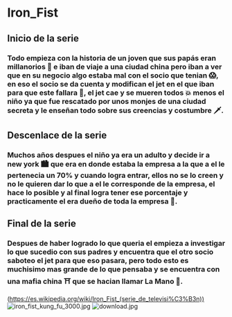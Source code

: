 # Iron_Fist
## Inicio de la serie
### Todo empieza con la historia de un joven que sus papás eran millanorios 🤑 e iban de viaje a una ciudad china pero iban a ver que en su negocio algo estaba mal con el socio que tenian 😱, en eso el socio se da cuenta y modifican el jet en el que iban para que este fallara 🛬, el jet cae y se mueren todos 💥 menos el niño ya que fue rescatado por unos monjes de una ciudad secreta y le enseñan todo sobre sus creencias y costumbre 🗡️. 
## Descenlace de la serie
### Muchos años despues el niño ya era un adulto y decide ir a new york 🏙️ que era en donde estaba la empresa a la que a el le pertenecia un 70% y cuando logra entrar, ellos no se lo creen y no le quieren dar lo que a el le corresponde de la empresa, el hace lo posible y al final logra tener ese porcentaje y practicamente el era dueño de toda la empresa 🤑. 
## Final de la serie
### Despues de haber logrado lo que queria el empieza a investigar lo que sucedio con sus padres y encuentra que el otro socio saboteo el jet para que eso pasara, pero todo esto es muchisimo mas grande de lo que pensaba y se encuentra con una mafia china ⛩️ que se hacian llamar La Mano 🏻.
(https://es.wikipedia.org/wiki/Iron_Fist_(serie_de_televisi%C3%B3n))
![iron_fist_kung_fu_3000.jpg](..%2F..%2F..%2F..%2FANDERS%7E1%2FAppData%2FLocal%2FTemp%2Firon_fist_kung_fu_3000.jpg)
![download.jpg](..%2F..%2F..%2F..%2FANDERS%7E1%2FAppData%2FLocal%2FTemp%2Fdownload.jpg)
